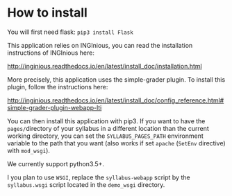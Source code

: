 # How to install
You will first need flask:
`pip3 install Flask`

This application relies on INGInious, you can read the installation instructions
of INGInious here:

http://inginious.readthedocs.io/en/latest/install_doc/installation.html

More precisely, this application uses the simple-grader plugin. To install this plugin,
follow the instructions here:

 http://inginious.readthedocs.io/en/latest/install_doc/config_reference.html#simple-grader-plugin-webapp-lti

You can then install this application with pip3.
If you want to have the `pages/`directory of your syllabus in a different location than the current working directory, you can set the `SYLLABUS_PAGES_PATH` environment variable to the path that you want (also works if set `apache` (`SetEnv` directive) with `mod_wsgi`).

We currently support python3.5+.

I you plan to use `WSGI`, replace the `syllabus-webapp` script by the `syllabus.wsgi` script located in the `demo_wsgi` directory.

